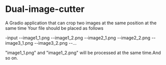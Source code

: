 # Dual-image-cutter
A Gradio application that can crop two images at the same position at the same time
Your file should be placed as follows

-input
--image1_1.png
--image1_2.png
--image2_1.png
--image2_2.png
--image3_1.png
--image3_2.png
--...

"image1_1.png" and "image1_2.png" will be processed at the same time.And so on.
